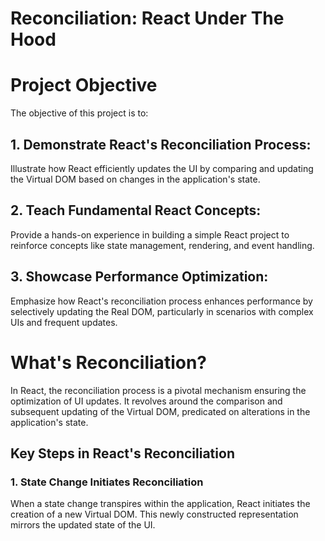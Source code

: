# Reconciliation: React Under The Hood

# Project Objective

The objective of this project is to:

## 1. Demonstrate React's Reconciliation Process:
   Illustrate how React efficiently updates the UI by comparing and updating the Virtual DOM based on changes in the application's state.

## 2. Teach Fundamental React Concepts:
   Provide a hands-on experience in building a simple React project to reinforce concepts like state management, rendering, and event handling.

## 3. Showcase Performance Optimization:
   Emphasize how React's reconciliation process enhances performance by selectively updating the Real DOM, particularly in scenarios with complex UIs and frequent updates.


# What's Reconciliation?

In React, the reconciliation process is a pivotal mechanism ensuring the optimization of UI updates. It revolves around the comparison and subsequent updating of the Virtual DOM, predicated on alterations in the application's state.

## Key Steps in React's Reconciliation

### 1. State Change Initiates Reconciliation

When a state change transpires within the application, React initiates the creation of a new Virtual DOM. This newly constructed representation mirrors the updated state of the UI.


